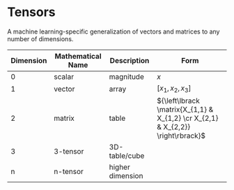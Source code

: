 # Tensors

A machine learning-specific generalization of vectors and matrices to any number of dimensions.

Dimension|Mathematical Name|Description|Form
---|---|---|---
0|scalar|magnitude|$x$
1|vector|array|$[x_1, x_2, x_3]$
2|matrix|table|${\left\lbrack \matrix{X_{1,1} & X_{1,2} \cr X_{2,1} & X_{2,2}} \right\rbrack}$
3|3-tensor|3D-table/cube|
n|n-tensor|higher dimension|